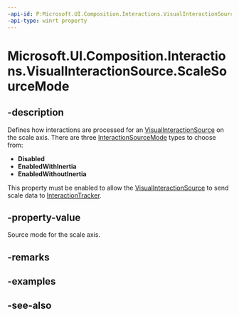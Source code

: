 ```yaml
---
-api-id: P:Microsoft.UI.Composition.Interactions.VisualInteractionSource.ScaleSourceMode
-api-type: winrt property
---
```


<!-- Property syntax
public Windows.UI.Composition.Interactions.InteractionSourceMode ScaleSourceMode { get;  set; }
-->

# Microsoft.UI.Composition.Interactions.VisualInteractionSource.ScaleSourceMode

## -description

Defines how interactions are processed for an [VisualInteractionSource](visualinteractionsource.md) on the scale axis. There are three [InteractionSourceMode](interactionsourcemode.md) types to choose from:

- **Disabled**
- **EnabledWithInertia**
- **EnabledWithoutInertia**

This property must be enabled to allow the [VisualInteractionSource](visualinteractionsource.md) to send scale data to [InteractionTracker](interactiontracker.md).

## -property-value

Source mode for the scale axis.

## -remarks

## -examples

## -see-also
